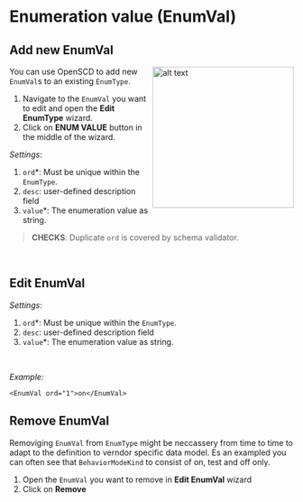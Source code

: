 # Enumeration value (EnumVal)

## Add new EnumVal

<img align="right" src="https://user-images.githubusercontent.com/66802940/132070327-26d452dc-f4b8-441a-aee3-0b57f521f76a.png" alt="alt text" width="250">


You can use OpenSCD to add new `EnumVal`s to an existing `EnumType`. 
1. Navigate to the `EnumVal` you want to edit and open the **Edit EnumType** wizard.
2. Click on **ENUM VALUE** button in the middle of the wizard. 

*Settings*:
1. `ord`*: Must be unique within the `EnumType`. 
2. `desc`: user-defined description field
3. `value`*: The enumeration value as string.

> **CHECKS**: Duplicate `ord` is covered by schema validator. 

&nbsp;

## Edit EnumVal

*Settings*:

1. `ord`*: Must be unique within the `EnumType`. 
2. `desc`: user-defined description field
3. `value`*: The enumeration value as string.


&nbsp;

*Example:*
```
<EnumVal ord="1">on</EnumVal>
```



## Remove EnumVal

Removiging `EnumVal` from `EnumType` might be neccassery from time to time to adapt to the definition to verndor specific data model. Es an exampled you can often see that `BehaviorModeKind` to consist of on, test and off only.

1. Open the `EnumVal` you want to remove in **Edit EnumVal** wizard
2. Click on **Remove**
